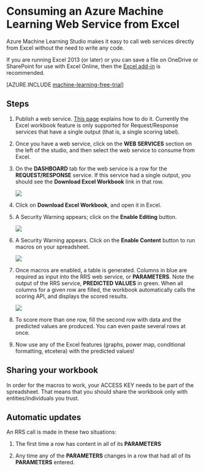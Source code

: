 <properties
	pageTitle="Consume a Machine Learning Web Service from Excel | Microsoft Azure"
	description="Consume an Azure Machine Learning Web Service from Excel"
	services="machine-learning"
	documentationCenter=""
	authors="LuisCabrer"
	manager="paulettm"
	editor="cgronlun"/>

<tags
	ms.service="machine-learning"
	ms.workload="data-services"
	ms.tgt_pltfrm="na"
	ms.devlang="na"
	ms.topic="article"
	ms.date="05/09/2016"
	ms.author="tedway"/>


# Consuming an Azure Machine Learning Web Service from Excel

 Azure Machine Learning Studio makes it easy to call web services directly from Excel without the need to write any code.

 If you are running Excel 2013 (or later) or you can save a file on OneDrive or SharePoint for use with Excel Online, then the [Excel add-in](machine-learning-excel-add-in-for-web-services.md) is recommended.

[AZURE.INCLUDE [machine-learning-free-trial](../../includes/machine-learning-free-trial.md)]

## Steps

1. Publish a web service. [This page](machine-learning-walkthrough-5-publish-web-service.md) explains how to do it. Currently the Excel workbook feature is only supported for Request/Response services that have a single output (that is, a single scoring label).

2. Once you have a web service, click on the **WEB SERVICES** section on the left of the studio, and then select the web service to consume from Excel.

3. On the **DASHBOARD** tab for the web service is a row for the **REQUEST/RESPONSE** service. If this service had a single output, you should see the **Download Excel Workbook** link in that row.

	![][1]

4. Click on **Download Excel Workbook**, and open it in Excel.

5. A Security Warning appears; click on the **Enable Editing** button.

	![][2]

6. A Security Warning appears. Click on the **Enable Content** button to run macros on your spreadsheet.

	![][3]

7. Once macros are enabled, a table is generated. Columns in blue are required as input into the RRS web service, or **PARAMETERS**. Note the output of the RRS service, **PREDICTED VALUES** in green. When all columns for a given row are filled, the workbook automatically calls the scoring API, and displays the scored results.

	![][4]

7. To score more than one row, fill the second row with data and the predicted values are produced. You can even paste several rows at once.

8. Now use any of the Excel features (graphs, power map, conditional formatting, etcetera) with the predicted values!    


## Sharing your workbook

In order for the macros to work, your ACCESS KEY needs to be part of the spreadsheet. That means that you should share the workbook only with entities/individuals you trust.

## Automatic updates

An RRS call is made in these two situations:

1. The first time a row has content in all of its **PARAMETERS**

2. Any time any of the **PARAMETERS** changes in a row that had all of its **PARAMETERS** entered.

[1]: ./media/machine-learning-consuming-from-excel/excellink.png
[2]: ./media/machine-learning-consuming-from-excel/enableeditting.png
[3]: ./media/machine-learning-consuming-from-excel/enablecontent.png
[4]: ./media/machine-learning-consuming-from-excel/sampletable.png
